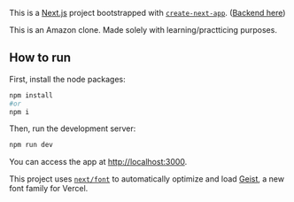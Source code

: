 This is a [Next.js](https://nextjs.org) project bootstrapped with [`create-next-app`](https://nextjs.org/docs/app/api-reference/cli/create-next-app).
([Backend here](https://github.com/j-millan/amazn-backend/))

This is an Amazon clone. Made solely with learning/practticing purposes.

## How to run

First, install the node packages:

```bash
npm install
#or
npm i
```

Then, run the development server:

```bash
npm run dev
```

You can access the app at [http://localhost:3000](http://localhost:3000).


This project uses [`next/font`](https://nextjs.org/docs/app/building-your-application/optimizing/fonts) to automatically optimize and load [Geist](https://vercel.com/font), a new font family for Vercel.
